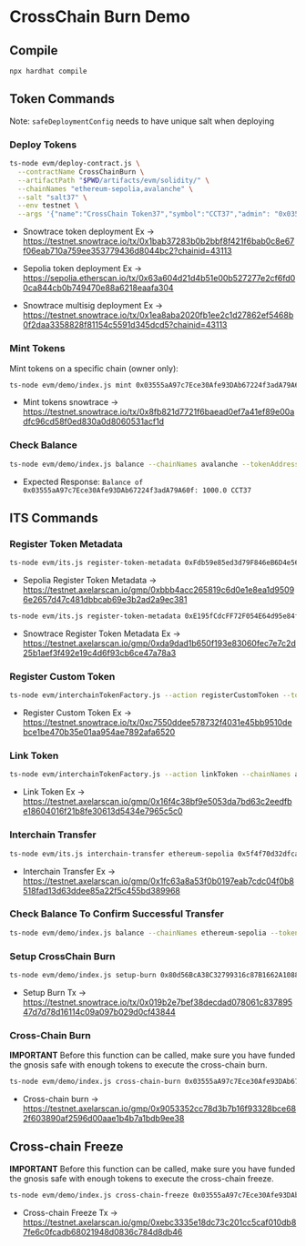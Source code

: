 # CrossChain Burn Demo


## Compile

`npx hardhat compile`

## Token Commands

Note: `safeDeploymentConfig` needs to have unique salt when deploying

### Deploy Tokens
```bash
ts-node evm/deploy-contract.js \
  --contractName CrossChainBurn \
  --artifactPath "$PWD/artifacts/evm/solidity/" \
  --chainNames "ethereum-sepolia,avalanche" \
  --salt "salt37" \
  --env testnet \
  --args '{"name":"CrossChain Token37","symbol":"CCT37","admin": "0x03555aA97c7Ece30Afe93DAb67224f3adA79A60f", "homeChain":"Avalanche"}'
```
- Snowtrace token deployment Ex -> https://testnet.snowtrace.io/tx/0x1bab37283b0b2bbf8f421f6bab0c8e67f06eab710a759ee353779436d8044bc2?chainid=43113
- Sepolia token deployment Ex -> https://sepolia.etherscan.io/tx/0x63a604d21d4b51e00b527277e2cf6fd00ca844cb0b749470e88a6218eaafa304

- Snowtrace multisig deployment Ex -> https://testnet.snowtrace.io/tx/0x1ea8aba2020fb1ee2c1d27862ef5468b0f2daa3358828f81154c5591d345dcd5?chainid=43113


### Mint Tokens
Mint tokens on a specific chain (owner only):
```bash
ts-node evm/demo/index.js mint 0x03555aA97c7Ece30Afe93DAb67224f3adA79A60f 1000 --chainNames avalanche --tokenAddress 0xE195fCdcFF72F054E64d95e84fD039957405ED06 --env testnet --yes
```
- Mint tokens snowtrace -> https://testnet.snowtrace.io/tx/0x8fb821d7721f6baead0ef7a41ef89e00adfc96cd58f0ed830a0d8060531acf1d


### Check Balance
```bash
ts-node evm/demo/index.js balance --chainNames avalanche --tokenAddress 0xE195fCdcFF72F054E64d95e84fD039957405ED06 --env testnet
```

- Expected Response: `Balance of 0x03555aA97c7Ece30Afe93DAb67224f3adA79A60f: 1000.0 CCT37`

## ITS Commands


### Register Token Metadata
```bash
ts-node evm/its.js register-token-metadata 0xFdb59e85ed3d79F846eB6D4e5653D25a48033ee5 --chainNames ethereum-sepolia --env testnet --gasValue 10000000000000000 --yes
```

- Sepolia Register Token Metadata -> https://testnet.axelarscan.io/gmp/0xbbb4acc265819c6d0e1e8ea1d95096e2657d47c481dbbcab69e3b2ad2a9ec381

```bash
ts-node evm/its.js register-token-metadata 0xE195fCdcFF72F054E64d95e84fD039957405ED06 --chainNames avalanche --env testnet --gasValue 10000000000000000 --yes
```

- Snowtrace Register Token Metadata Ex -> https://testnet.axelarscan.io/gmp/0xda9dad1b650f193e83060fec7e7c2d25b1aef3f492e19c4d6f93cb6ce47a78a3

### Register Custom Token
```bash
ts-node evm/interchainTokenFactory.js --action registerCustomToken --tokenAddress 0xE195fCdcFF72F054E64d95e84fD039957405ED06 --chainNames avalanche --tokenManagerType 4 --operator 0x03555aA97c7Ece30Afe93DAb67224f3adA79A60f --rawSalt 0xec4b025593475aed99f28b43d4986883a207f947ae245c87ebf007647fcffc06 --env testnet --yes
```
- Register Custom Token Ex -> https://testnet.snowtrace.io/tx/0xc7550ddee578732f4031e45bb9510debce1be470b35e01aa954ae7892afa6520

### Link Token
```bash
ts-node evm/interchainTokenFactory.js --action linkToken --chainNames avalanche --destinationChain ethereum-sepolia --destinationTokenAddress 0xFdb59e85ed3d79F846eB6D4e5653D25a48033ee5 --tokenManagerType 4 --linkParams 0x --rawSalt 0xec4b025593475aed99f28b43d4986883a207f947ae245c87ebf007647fcffc06 --gasValue 100000000000000000 --env testnet --yes
```
- Link Token Ex -> https://testnet.axelarscan.io/gmp/0x16f4c38bf9e5053da7bd63c2eedfbe18604016f21b8fe30613d5434e7965c5c0

### Interchain Transfer
```bash
ts-node evm/its.js interchain-transfer ethereum-sepolia 0x5f4f70d32dfcabc292bae7584cd160c97c795b3dc7dcba7afeeb8bc78c374d43 0x03555aA97c7Ece30Afe93DAb67224f3adA79A60f 123 --chainNames avalanche --gasValue 100000000000000000 --env testnet --yes
```
- Interchain Transfer Ex -> https://testnet.axelarscan.io/gmp/0x1fc63a8a53f0b0197eab7cdc04f0b8518fad13d63ddee85a22f5c455bd389968

### Check Balance To Confirm Successful Transfer
```bash
ts-node evm/demo/index.js balance --chainNames ethereum-sepolia --tokenAddress 0xFdb59e85ed3d79F846eB6D4e5653D25a48033ee5 --env testnet
```

### Setup CrossChain Burn
```bash
ts-node evm/demo/index.js setup-burn 0x80d56BcA38C32799316c87B1662A1088F75C30dA --chainNames avalanche --tokenAddress 0xE195fCdcFF72F054E64d95e84fD039957405ED06 --env testnet --yes
```

- Setup Burn Tx -> https://testnet.snowtrace.io/tx/0x019b2e7bef38decdad078061c83789547d7d78d16114c09a097b029d0cf43844

### Cross-Chain Burn

**IMPORTANT**
Before this function can be called, make sure you have funded the gnosis safe with enough tokens to execute the cross-chain burn.

```bash
ts-node evm/demo/index.js cross-chain-burn 0x03555aA97c7Ece30Afe93DAb67224f3adA79A60f 1 0x80d56BcA38C32799316c87B1662A1088F75C30dA --chainNames avalanche --tokenAddress 0xE195fCdcFF72F054E64d95e84fD039957405ED06 --env testnet --yes --destinationChain ethereum-sepolia --destinationChainTokenAddress 0xFdb59e85ed3d79F846eB6D4e5653D25a48033ee5
```
- Cross-chain burn -> https://testnet.axelarscan.io/gmp/0x9053352cc78d3b7b16f93328bce682f603890af2596d00aae1b4b7a1bdb9ee38

## Cross-chain Freeze

**IMPORTANT**
Before this function can be called, make sure you have funded the gnosis safe with enough tokens to execute the cross-chain freeze.

```bash
ts-node evm/demo/index.js cross-chain-freeze 0x03555aA97c7Ece30Afe93DAb67224f3adA79A60f 0x80d56BcA38C32799316c87B1662A1088F75C30dA --chainNames avalanche --tokenAddress 0xE195fCdcFF72F054E64d95e84fD039957405ED06 --env testnet --yes --destinationChain ethereum-sepolia --destinationChainTokenAddress 0xFdb59e85ed3d79F846eB6D4e5653D25a48033ee5

```
- Cross-chain Freeze Tx -> https://testnet.axelarscan.io/gmp/0xebc3335e18dc73c201cc5caf010db87fe6c0fcadb68021948d0836c784d8db46


